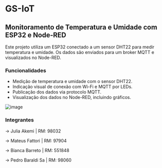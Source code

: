 # GS-IoT
## Monitoramento de Temperatura e Umidade com ESP32 e Node-RED
Este projeto utiliza um ESP32 conectado a um sensor DHT22 para medir temperatura e umidade. Os dados são enviados para um broker MQTT e visualizados no Node-RED.

### Funcionalidades
- Medição de temperatura e umidade com o sensor DHT22.
- Indicação visual de conexão com Wi-Fi e MQTT por LEDs.
- Publicação dos dados via protocolo MQTT.
- Visualização dos dados no Node-RED, incluindo gráficos.


![image](https://github.com/user-attachments/assets/9b22713c-2046-4b52-9851-80cabe1e9021)
























### Integrantes
-> Julia Akemi | RM: 98032

-> Mateus Fattori | RM: 97904 

-> Bianca Barreto | RM: 551848

-> Pedro Baraldi Sa | RM: 98060
